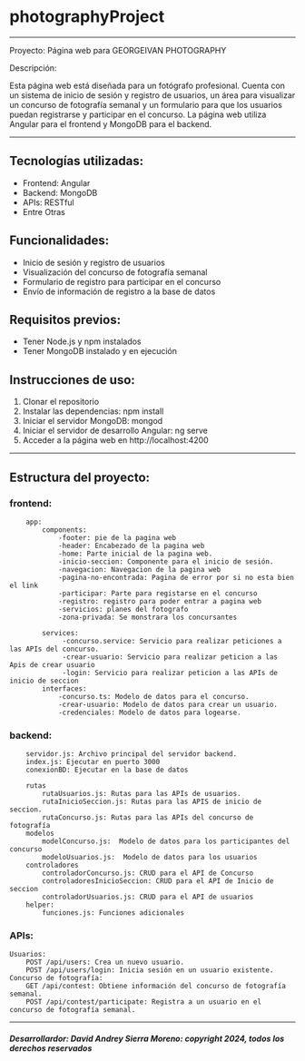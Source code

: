 # photographyProject

---

Proyecto: Página web para GEORGEIVAN PHOTOGRAPHY

Descripción:

Esta página web está diseñada para un fotógrafo profesional. Cuenta con un sistema de inicio de sesión y registro de usuarios, un área para visualizar un concurso de fotografía semanal y un formulario para que los usuarios puedan registrarse y participar en el concurso. La página web utiliza Angular para el frontend y MongoDB para el backend.

---

## Tecnologías utilizadas:
- Frontend: Angular
- Backend: MongoDB
- APIs: RESTful
- Entre Otras

## Funcionalidades:
- Inicio de sesión y registro de usuarios
- Visualización del concurso de fotografía semanal
- Formulario de registro para participar en el concurso
- Envío de información de registro a la base de datos

## Requisitos previos:
- Tener Node.js y npm instalados
- Tener MongoDB instalado y en ejecución

## Instrucciones de uso:
1. Clonar el repositorio
2. Instalar las dependencias:
    npm install
3. Iniciar el servidor MongoDB:
    mongod
4. Iniciar el servidor de desarrollo Angular:
    ng serve
5. Acceder a la página web en http://localhost:4200

---

## Estructura del proyecto:
   ### frontend:
        app:
            components:
                -footer: pie de la pagina web
                -header: Encabezado de la pagina web
                -home: Parte inicial de la pagina web.
                -inicio-seccion: Componente para el inicio de sesión.
                -navegacion: Navegacion de la pagina web
                -pagina-no-encontrada: Pagina de error por si no esta bien el link
                -participar: Parte para registarse en el concurso
                -registro: registro para poder entrar a pagina web
                -servicios: planes del fotografo
                -zona-privada: Se monstrara los concursantes

            services:
                 -concurso.service: Servicio para realizar peticiones a las APIs del concurso.
                 -crear-usuario: Servicio para realizar peticion a las Apis de crear usuario
                 -login: Servicio para realizar peticion a las APIs de inicio de seccion
            interfaces:
                -concurso.ts: Modelo de datos para el concurso.
                -crear-usuario: Modelo de datos para crear un usuario.
                -credenciales: Modelo de datos para logearse.

  ### backend:
        servidor.js: Archivo principal del servidor backend.
        index.js: Ejecutar en puerto 3000 
        conexionBD: Ejecutar en la base de datos

        rutas
            rutaUsuarios.js: Rutas para las APIs de usuarios.
            rutaInicioSeccion.js: Rutas para las APIS de inicio de seccion.
            rutaConcurso.js: Rutas para las APIs del concurso de fotografía
        modelos
            modelConcurso.js:  Modelo de datos para los participantes del concurso
            modeloUsuarios.js:  Modelo de datos para los usuarios
        controladores
            controladorConcurso.js: CRUD para el API de Concurso 
            controladoresInicioSeccion: CRUD para el API de Inicio de seccion 
            controladorUsuarios.js: CRUD para el API de usuarios 
        helper:
            funciones.js: Funciones adicionales

  ### APIs:
    Usuarios:
        POST /api/users: Crea un nuevo usuario.
        POST /api/users/login: Inicia sesión en un usuario existente.
    Concurso de fotografía:
        GET /api/contest: Obtiene información del concurso de fotografía semanal.
        POST /api/contest/participate: Registra a un usuario en el concurso de fotografía semanal.

---

##### Desarrollardor: David Andrey Sierra Moreno: copyright 2024, todos los derechos reservados